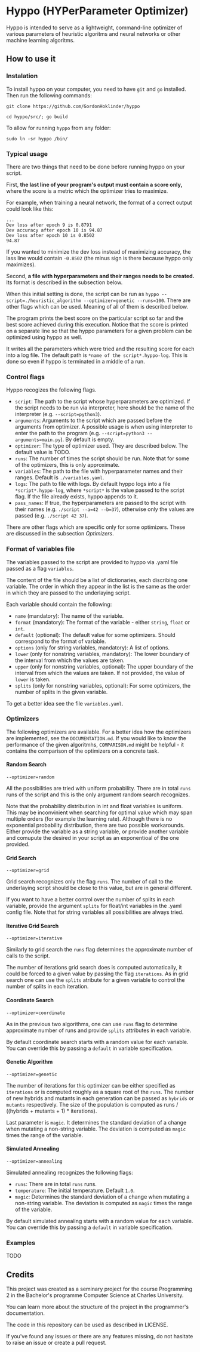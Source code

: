 # Hyppo (HYPerParameter Optimizer)

Hyppo is intended to serve as a lightweight, command-line optimizer of various parameters of heuristic algoritms and neural networks or other machine learning algoritms.

## How to use it

### Instalation

To install hyppo on your computer, you need to have `git` and `go` installed. Then run the following commands:

```
git clone https://github.com/GordonHoklinder/hyppo
```

```
cd hyppo/src/; go build
```

To allow for running `hyppo` from any folder:
```
sudo ln -sr hyppo /bin/
```

### Typical usage

There are two things that need to be done before running hyppo on your script.

First, **the last line of your program's output must contain a score only,** where the score is a metric which the optimizer tries to maximize.

For example, when training a neural network, the format of a correct output could look like this:

```
...
Dev loss after epoch 9 is 0.8791
Dev accuracy after epoch 10 is 94.87
Dev loss after epoch 10 is 0.8502
94.87
```

If you wanted to minimize the dev loss instead of maximizing accuracy,
the lass line would contain `-0.8502` (the minus sign is there because hyppo only maximizes).

Second, **a file with hyperparameters and their ranges needs to be created.**
Its format is described in the subsection below.

When this initial setting is done, the script can be run as `hyppo --script=./heuristic_algorithm --optimizer=genetic --runs=100`. There are other flags which can be used. Meaning of all of them is described below.

The program prints the best score on the particular script so far and the best score achieved during this execution. Notice that the score is printed on a separate line so that the hyppo parameters for a given problem can be optimized using hyppo as well.

It writes all the parameters which were tried and the resulting score for each into a log file. The default path is `*name of the script*.hyppo-log`. This is done so even if hyppo is terminated in a middle of a run.

### Control flags

Hyppo recogizes the following flags.

- `script`: The path to the script whose hyperparameters are optimized. If the script needs to be run via interpreter, here should be the name of the interpreter (e.g. `--script=python3`).
- `arguments`: Arguments to the script which are passed before the arguments from optimizer. A possible usage is when using interpreter to enter the path to the program (e.g. `--script=python3 --arguments=main.py`). By default is empty.
- `optimizer`: The type of optimizer used. They are described below. The default value is TODO.
- `runs`: The number of times the script should be run. Note that for some of the optimizers, this is only approximate.
- `variables`: The path to the file with hyperparameter names and their ranges. Default is `./variables.yaml`.
- `logs`: The path to file with logs. By default hyppo logs into a file `*script*.hyppo-log`, where `*script*` is the value passed to the script flag. If the file already exists, hyppo appends to it.
- `pass_names`: If true, the hyperparameters are passed to the script with their names (e.g. `./script --a=42 --b=37`), otherwise only the values are passed (e.g. `./script 42 37`).

There are other flags which are specific only for some optimizers. These are discussed in the subsection *Optimizers*.

### Format of variables file

The variables passed to the script are provided to hyppo via .yaml file passed as a flag `variables`.

The content of the file should be a list of dictionaries, each discribing one variable. The order in which they appear in the list is the same as the order in which they are passed to the underlaying script.

Each variable should contain the following:

- `name` (mandatory): The name of the variable.
- `format` (mandatory): The format of the variable - either `string`, `float` or `int`.
- `default` (optional): The default value for some optimizers. Should correspond to the format of variable.
- `options` (only for string variables, mandatory): A list of options.
- `lower` (only for nonstring variables, mandatory): The lower boundary of the interval from which the values are taken.
- `upper` (only for nonstring variables, optional): The upper boundary of the interval from which the values are taken. If not provided, the value of `lower` is taken.
- `splits` (only for nonstring variables, optional): For some optimizers, the number of splits in the given variable.

To get a better idea see the file `variables.yaml`.

### Optimizers

The following optimizers are available.
For a better idea how the optimizers are implemented, see the `DOCUMENTATION.md`.
If you would like to know the performance of the given algoritmhs, `COMPARISON.md` might be helpful - it contains the comparison of the optimizers on a concrete task.

#### Random Search
`--optimizer=random`

All the possibilities are tried with uniform probability. There are in total `runs` runs of the script and this is the only argument random search recognizes.

Note that the probability distribution in int and float variables is uniform. This may be inconvinient when searching for optimal value which may span multiple orders (for example the learning rate). Although there is no exponential probability distribution, there are two possible workarounds. Either provide the variable as a string variable, or provide another variable and comupute the desired in your script as an exponentioal of the one provided.

#### Grid Search
`--optimizer=grid`

Grid search recognizes only the flag `runs`. The number of call to the underlaying script should be close to this value, but are in general different.

If you want to have a better control over the number of splits in each variable, provide the argument `splits` for float/int variables in the .yaml config file. Note that for string variables all possibilities are always tried.

#### Iterative Grid Search
`--optimizer=iterative`

Similarly to grid search the `runs` flag determines the approximate number of calls to the script.

The number of iterations grid search does is computed automatically, it could be forced to a given value by passing the flag `iterations`. As in grid search one can use the `splits` atribute for a given variable to control the number of splits in each iteration.

#### Coordinate Search
`--optimizer=coordinate`

As in the previous two algorithms, one can use `runs` flag to determine approximate number of runs and provide `splits` attributes in each variable.

By default coordinate search starts with a random value for each variable. You can override this by passing a `default` in variable specification.

#### Genetic Algorithm
`--optimizer=genetic`

The number of iterations for this optimizer can be either specified as `iterations` or is computed roughly as a square root of the `runs`. The number of new hybrids and mutants in each generation can be passed as `hybrids` or `mutants` respectively. The size of the population is computed as runs / ((hybrids + mutants + 1) * iterations).

Last parameter is `magic`. It determines the standard deviation of a change when mutating a non-string variable. The deviation is computed as `magic` times the range of the variable.

#### Simulated Annealing
`--optimizer=annealing`

Simulated annealing recognizes the following flags:

- `runs`: There are in total `runs` runs.
- `temperature`: The initial temperature. Default `1.0`.
- `magic`: Determines the standard deviation of a change when mutating a non-string variable. The deviation is computed as `magic` times the range of the variable.

By default simulated annealing starts with a random value for each variable. You can override this by passing a `default` in variable specification.

### Examples

TODO

## Credits

This project was created as a seminary project for the course Programming 2 in the Bachelor's programme Computer Science at Charles University.

You can learn more about the structure of the project in the programmer's documentation.

The code in this repository can be used as described in LICENSE.

If you've found any issues or there are any features missing, do not hasitate to raise an issue or create a pull request.
